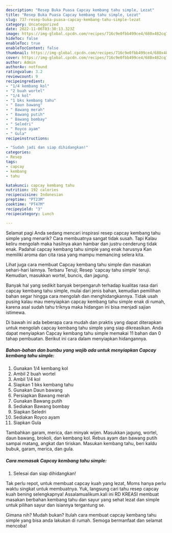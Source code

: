 ```yaml
---
description: "Resep Buka Puasa Capcay kembang tahu simple, Lezat"
title: "Resep Buka Puasa Capcay kembang tahu simple, Lezat"
slug: 737-resep-buka-puasa-capcay-kembang-tahu-simple-lezat
category: Uncategorized
date: 2022-11-06T03:30:13.323Z
image: https://img-global.cpcdn.com/recipes/716c9e0fbb499ce4/680x482cq70/capcay-kembang-tahu-simple-foto-resep-utama.jpg
hideToc: false
enableToc: true
enableTocContent: false
thumbnail: https://img-global.cpcdn.com/recipes/716c9e0fbb499ce4/680x482cq70/capcay-kembang-tahu-simple-foto-resep-utama.jpg
cover: https://img-global.cpcdn.com/recipes/716c9e0fbb499ce4/680x482cq70/capcay-kembang-tahu-simple-foto-resep-utama.jpg
author: Admin
authorAv: notfound
ratingvalue: 3.2
reviewcount: 9
recipeingredient:
- "1/4 kembang kol"
- "2 buah wortel"
- "1/4 kol"
- "1 bks kembang tahu"
- " Daun bawang"
- " Bawang merah"
- " Bawang putih"
- " Bawang bombay"
- " Seledri"
- " Royco ayam"
- " Gula"
recipeinstructions:

- "Sudah jadi dan siap dihidangkan!"
categories:
- Resep
tags:
- capcay
- kembang
- tahu

katakunci: capcay kembang tahu 
nutrition: 192 calories
recipecuisine: Indonesian
preptime: "PT23M"
cooktime: "PT47M"
recipeyield: "3"
recipecategory: Lunch

---
```



Selamat pagi Anda sedang mencari inspirasi resep capcay kembang tahu simple yang menarik? Cara membuatnya sangat tidak susah. Tapi Kalau keliru mengolah maka hasilnya akan hambar dan justru cenderung tidak enak. Padahal capcay kembang tahu simple yang enak harusnya Kan memiliki aroma dan cita rasa yang mampu memancing selera kita.


Lihat juga cara membuat Capcay kembang tahu simple dan masakan sehari-hari lainnya. Terbaru Teruji; Resep &#39;capcay tahu simple&#39; teruji. Kemudian, masukkan wortel, buncis, dan jagung.

Banyak hal yang sedikit banyak berpengaruh terhadap kualitas rasa dari capcay kembang tahu simple, mulai dari jenis bahan, kemudian pemilihan bahan segar hingga cara mengolah dan menghidangkannya. Tidak usah pusing kalau mau menyiapkan capcay kembang tahu simple enak di rumah, karena asal sudah tahu triknya maka hidangan ini bisa menjadi sajian istimewa.


Di bawah ini ada beberapa cara mudah dan praktis yang dapat diterapkan untuk mengolah capcay kembang tahu simple yang siap dikreasikan. Anda dapat menyiapkan Capcay kembang tahu simple memakai 11 bahan dan 0 tahap pembuatan. Berikut ini cara dalam menyiapkan hidangannya.

<!--inarticleads1-->

##### Bahan-bahan dan bumbu yang wajib ada untuk menyiapkan Capcay kembang tahu simple:

1. Gunakan 1/4 kembang kol
1. Ambil 2 buah wortel
1. Ambil 1/4 kol
1. Siapkan 1 bks kembang tahu
1. Gunakan  Daun bawang
1. Persiapkan  Bawang merah
1. Gunakan  Bawang putih
1. Sediakan  Bawang bombay
1. Siapkan  Seledri
1. Sediakan  Royco ayam
1. Siapkan  Gula


Tambahkan garam, merica, dan minyak wijen. Masukkan jagung, wortel, daun bawang, brokoli, dan kembang kol. Rebus ayam dan bawang putih sampai matang, angkat dan tiriskan. Masukan kembang tahu, beri kaldu bubuk, garam, merica, dan gula. 

<!--inarticleads2-->

##### Cara memasak Capcay kembang tahu simple:


1. Selesai dan siap dihidangkan!

Tak perlu repot, untuk membuat capcay kuah yang lezat, Moms hanya perlu waktu singkat untuk membuatnya. Yuk, langsung cari tahu resep capcay kuah bening selengkapnya! Assalamualikum.kali ini RD KREASI membuat masakan berbahan kembang tahu dan sayur yang sehat lezat dan simple untuk pilihan sayur dan isiannya tergantung se. 

Gimana nih? Mudah bukan? Itulah cara membuat capcay kembang tahu simple yang bisa anda lakukan di rumah. Semoga bermanfaat dan selamat mencoba!
